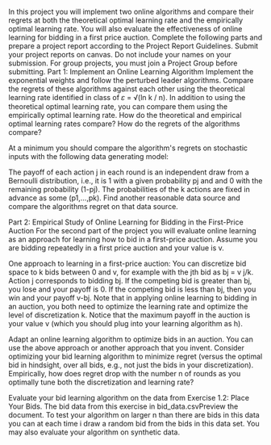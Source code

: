 In this project you will implement two online algorithms and compare their regrets at both the theoretical optimal learning rate and the empirically optimal learning rate.  You will also evaluate the effectiveness of online learning for bidding in a first price auction.
Complete the following parts and prepare a project report according to the Project Report Guidelines.  Submit your project reports on canvas.  Do not include your names on your submission.  For group projects, you must join a Project Group before submitting.
Part 1: Implement an Online Learning Algorithm
Implement the exponential weights and follow the perturbed leader algorithms.  Compare the regrets of these algorithms against each other using the theoretical learning rate identified in class of 𝜀 = √(ln k / n). In addition to using the theoretical optimal learning rate, you can compare them using the empirically optimal learning rate.  How do the theoretical and empirical optimal learning rates compare?  How do the regrets of the algorithms compare?

At a minimum you should compare the algorithm's regrets on stochastic inputs with the following data generating model:

The payoff of each action j in each round is an independent draw from a Bernoulli distribution, i.e., it is 1 with a given probability pj and and 0 with the remaining probability (1-pj).
The probabilities of the k actions are fixed in advance as some (p1,...,pk).
Find another reasonable data source and compare the algorithms regret on that data source.

Part 2: Empirical Study of Online Learning for Bidding in the First-Price Auction
For the second part of the project you will evaluate online learning as an approach for learning how to bid in a first-price auction. Assume you are bidding repeatedly in a first price auction and your value is v.

One approach to learning in a first-price auction: You can discretize bid space to k bids between 0 and v, for example with the jth bid as bj = v j/k.  Action j corresponds to bidding bj.  If the competing bid is greater than bj, you lose and your payoff is 0.  If the competing bid is less than bj, then you win and your payoff v-bj.   Note that in applying online learning to bidding in an auction, you both need to optimize the learning rate and optimize the level of discretization k.  Notice that the maximum payoff in the auction is your value v (which you should plug into your learning algorithm as h).   

Adapt an online learning algorithm to optimize bids in an auction.   You can use the above approach or another approach that you invent.  Consider optimizing your bid learning algorithm to minimize regret (versus the optimal bid in hindsight, over all bids, e.g., not just the bids in your discretization).  Empirically, how does regret drop with the number n of rounds as you optimally tune both the discretization and learning rate?

Evaluate your bid learning algorithm on the data from Exercise 1.2: Place Your Bids.  The bid data from this exercise in bid_data.csvPreview the document.  To test your algorithm on larger n than there are bids in this data you can at each time i draw a random bid from the bids in this data set.  You may also evaluate your algorithm on synthetic data.
